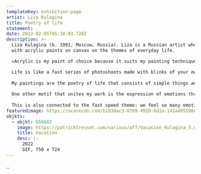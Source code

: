 ```yaml
---
templateKey: exhibition-page
artist: Liza Kulagina
title: Poetry of life
statement: .
date: 2022-02-05T05:18:03.728Z
description: >-
  Liza Kulagina (b. 1991, Moscow, Russia). Liza is a Russian artist who works
  with acrylic paints on canvas on the themes of everyday life.

  «Acrylic is my paint of choice because it suits my painting technique, which mirrors the speed of life itself. 

  Life is like a fast series of photoshoots made with blinks of your own eyes. Like so are my paintings: they are what my eyes see in a particular second before and after each blink.
   
  My paintings are the poetry of life that consists of simple things and cozy moments. 
   
  One other motif that unites my work is the expression of emotions through vibrant colors. 
   
  This is also connected to the fast speed theme: we feel so many emotions in each moment, they are differently bright, every emotion has its color and it always varies at each step of my way».
featuredimage: https://ucarecdn.com/b183dac3-0769-4928-8d1a-141a495596e5/
objkts:
  - objkt: 656602
    image: https://patricktresset.com/various/aff/Vacation_Kulagina_3.gif
    title: Vacation
    desc: |-
      2022
      GIF, 750 x 724
---
```

..